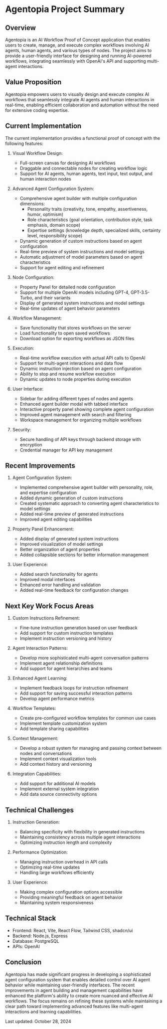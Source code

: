 # Agentopia Project Summary

## Overview

Agentopia is an AI Workflow Proof of Concept application that enables users to create, manage, and execute complex workflows involving AI agents, human agents, and various types of nodes. The project aims to provide a user-friendly interface for designing and running AI-powered workflows, integrating seamlessly with OpenAI's API and supporting multi-agent interactions.

## Value Proposition

Agentopia empowers users to visually design and execute complex AI workflows that seamlessly integrate AI agents and human interactions in real-time, enabling efficient collaboration and automation without the need for extensive coding expertise.

## Current Implementation

The current implementation provides a functional proof of concept with the following features:

1. Visual Workflow Design:
   - Full-screen canvas for designing AI workflows
   - Draggable and connectable nodes for creating workflow logic
   - Support for AI agents, human agents, text input, text output, and human interaction nodes

2. Advanced Agent Configuration System:
   - Comprehensive agent builder with multiple configuration dimensions:
     - Personality traits (creativity, tone, empathy, assertiveness, humor, optimism)
     - Role characteristics (goal orientation, contribution style, task emphasis, domain scope)
     - Expertise settings (knowledge depth, specialized skills, certainty level, responsibility scope)
   - Dynamic generation of custom instructions based on agent configuration
   - Real-time preview of system instructions and model settings
   - Automatic adjustment of model parameters based on agent characteristics
   - Support for agent editing and refinement

3. Node Configuration:
   - Property Panel for detailed node configuration
   - Support for multiple OpenAI models including GPT-4, GPT-3.5-Turbo, and their variants
   - Display of generated system instructions and model settings
   - Real-time updates of agent behavior parameters

4. Workflow Management:
   - Save functionality that stores workflows on the server
   - Load functionality to open saved workflows
   - Download option for exporting workflows as JSON files

5. Execution:
   - Real-time workflow execution with actual API calls to OpenAI
   - Support for multi-agent interactions and data flow
   - Dynamic instruction injection based on agent configuration
   - Ability to stop and resume workflow execution
   - Dynamic updates to node properties during execution

6. User Interface:
   - Sidebar for adding different types of nodes and agents
   - Enhanced agent builder modal with tabbed interface
   - Interactive property panel showing complete agent configuration
   - Improved agent management with search and filtering
   - Workspace management for organizing multiple workflows

7. Security:
   - Secure handling of API keys through backend storage with encryption
   - Credential manager for API key management

## Recent Improvements

1. Agent Configuration System:
   - Implemented comprehensive agent builder with personality, role, and expertise configuration
   - Added dynamic generation of custom instructions
   - Created systematic approach to converting agent characteristics to model settings
   - Added real-time preview of generated instructions
   - Improved agent editing capabilities

2. Property Panel Enhancement:
   - Added display of generated system instructions
   - Improved visualization of model settings
   - Better organization of agent properties
   - Added collapsible sections for better information management

3. User Experience:
   - Added search functionality for agents
   - Improved modal interfaces
   - Enhanced error handling and validation
   - Added real-time feedback for configuration changes

## Next Key Work Focus Areas

1. Custom Instructions Refinement:
   - Fine-tune instruction generation based on user feedback
   - Add support for custom instruction templates
   - Implement instruction versioning and history

2. Agent Interaction Patterns:
   - Develop more sophisticated multi-agent conversation patterns
   - Implement agent relationship definitions
   - Add support for agent hierarchies and teams

3. Enhanced Agent Learning:
   - Implement feedback loops for instruction refinement
   - Add support for saving successful interaction patterns
   - Develop agent performance metrics

4. Workflow Templates:
   - Create pre-configured workflow templates for common use cases
   - Implement template customization system
   - Add template sharing capabilities

5. Context Management:
   - Develop a robust system for managing and passing context between nodes and conversations
   - Implement context visualization tools
   - Add context history and versioning

6. Integration Capabilities:
   - Add support for additional AI models
   - Implement external system integration
   - Add data source connectivity options

## Technical Challenges

1. Instruction Generation:
   - Balancing specificity with flexibility in generated instructions
   - Maintaining consistency across multiple agent interactions
   - Optimizing instruction length and complexity

2. Performance Optimization:
   - Managing instruction overhead in API calls
   - Optimizing real-time updates
   - Handling large workflows efficiently

3. User Experience:
   - Making complex configuration options accessible
   - Providing meaningful feedback on agent behavior
   - Maintaining system responsiveness

## Technical Stack

- Frontend: React, Vite, React Flow, Tailwind CSS, shadcn/ui
- Backend: Node.js, Express
- Database: PostgreSQL
- APIs: OpenAI

## Conclusion

Agentopia has made significant progress in developing a sophisticated agent configuration system that enables detailed control over AI agent behavior while maintaining user-friendly interfaces. The recent improvements in agent building and management capabilities have enhanced the platform's ability to create more nuanced and effective AI workflows. The focus remains on refining these systems while maintaining a clear path toward implementing advanced features like multi-agent interactions and learning capabilities.

Last updated: October 28, 2024